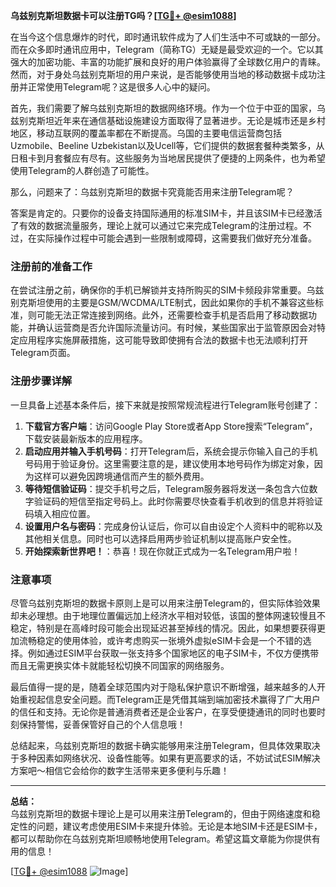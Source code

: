 **乌兹别克斯坦数据卡可以注册TG吗？[[TG💪+ @esim1088](https://t.me/s/esim1088)]**

在当今这个信息爆炸的时代，即时通讯软件成为了人们生活中不可或缺的一部分。而在众多即时通讯应用中，Telegram（简称TG）无疑是最受欢迎的一个。它以其强大的加密功能、丰富的功能扩展和良好的用户体验赢得了全球数亿用户的青睐。然而，对于身处乌兹别克斯坦的用户来说，是否能够使用当地的移动数据卡成功注册并正常使用Telegram呢？这是很多人心中的疑问。

首先，我们需要了解乌兹别克斯坦的数据网络环境。作为一个位于中亚的国家，乌兹别克斯坦近年来在通信基础设施建设方面取得了显著进步。无论是城市还是乡村地区，移动互联网的覆盖率都在不断提高。乌国的主要电信运营商包括Uzmobile、Beeline Uzbekistan以及Ucell等，它们提供的数据套餐种类繁多，从日租卡到月套餐应有尽有。这些服务为当地居民提供了便捷的上网条件，也为希望使用Telegram的人群创造了可能性。

那么，问题来了：乌兹别克斯坦的数据卡究竟能否用来注册Telegram呢？

答案是肯定的。只要你的设备支持国际通用的标准SIM卡，并且该SIM卡已经激活了有效的数据流量服务，理论上就可以通过它来完成Telegram的注册过程。不过，在实际操作过程中可能会遇到一些限制或障碍，这需要我们做好充分准备。

### 注册前的准备工作

在尝试注册之前，确保你的手机已解锁并支持所购买的SIM卡频段非常重要。乌兹别克斯坦使用的主要是GSM/WCDMA/LTE制式，因此如果你的手机不兼容这些标准，则可能无法正常连接到网络。此外，还需要检查手机是否启用了移动数据功能，并确认运营商是否允许国际流量访问。有时候，某些国家出于监管原因会对特定应用程序实施屏蔽措施，这可能导致即使拥有合法的数据卡也无法顺利打开Telegram页面。

### 注册步骤详解

一旦具备上述基本条件后，接下来就是按照常规流程进行Telegram账号创建了：

1. **下载官方客户端**：访问Google Play Store或者App Store搜索“Telegram”，下载安装最新版本的应用程序。
2. **启动应用并输入手机号码**：打开Telegram后，系统会提示你输入自己的手机号码用于验证身份。这里需要注意的是，建议使用本地号码作为绑定对象，因为这样可以避免因跨境通信而产生的额外费用。
3. **等待短信验证码**：提交手机号之后，Telegram服务器将发送一条包含六位数字验证码的短信至指定号码上。此时你需要尽快查看手机收到的信息并将验证码填入相应位置。
4. **设置用户名与密码**：完成身份认证后，你可以自由设定个人资料中的昵称以及其他相关信息。同时也可以选择启用两步验证机制以提高账户安全性。
5. **开始探索新世界吧！**：恭喜！现在你就正式成为一名Telegram用户啦！

### 注意事项

尽管乌兹别克斯坦的数据卡原则上是可以用来注册Telegram的，但实际体验效果却未必理想。由于地理位置偏远加上经济水平相对较低，该国的整体网速较慢且不稳定，特别是在高峰时段可能会出现延迟甚至掉线的情况。因此，如果想要获得更加流畅稳定的使用体验，或许考虑购买一张境外虚拟eSIM卡会是一个不错的选择。例如通过ESIM平台获取一张支持多个国家地区的电子SIM卡，不仅方便携带而且无需更换实体卡就能轻松切换不同国家的网络服务。

最后值得一提的是，随着全球范围内对于隐私保护意识不断增强，越来越多的人开始重视起信息安全问题。而Telegram正是凭借其端到端加密技术赢得了广大用户的信任和支持。无论你是普通消费者还是企业客户，在享受便捷通讯的同时也要时刻保持警惕，妥善保管好自己的个人信息哦！

总结起来，乌兹别克斯坦的数据卡确实能够用来注册Telegram，但具体效果取决于多种因素如网络状况、设备性能等。如果有更高要求的话，不妨试试ESIM解决方案吧～相信它会给你的数字生活带来更多便利与乐趣！

---

**总结：**  
乌兹别克斯坦的数据卡理论上是可以用来注册Telegram的，但由于网络速度和稳定性的问题，建议考虑使用ESIM卡来提升体验。无论是本地SIM卡还是ESIM卡，都可以帮助你在乌兹别克斯坦顺畅地使用Telegram。希望这篇文章能为你提供有用的信息！  

[[TG💪+ @esim1088](https://t.me/s/esim1088) ![Image](https://i.postimg.cc/4NQfJmqS/Snipaste-2025-05-13-00-14-12.png)]